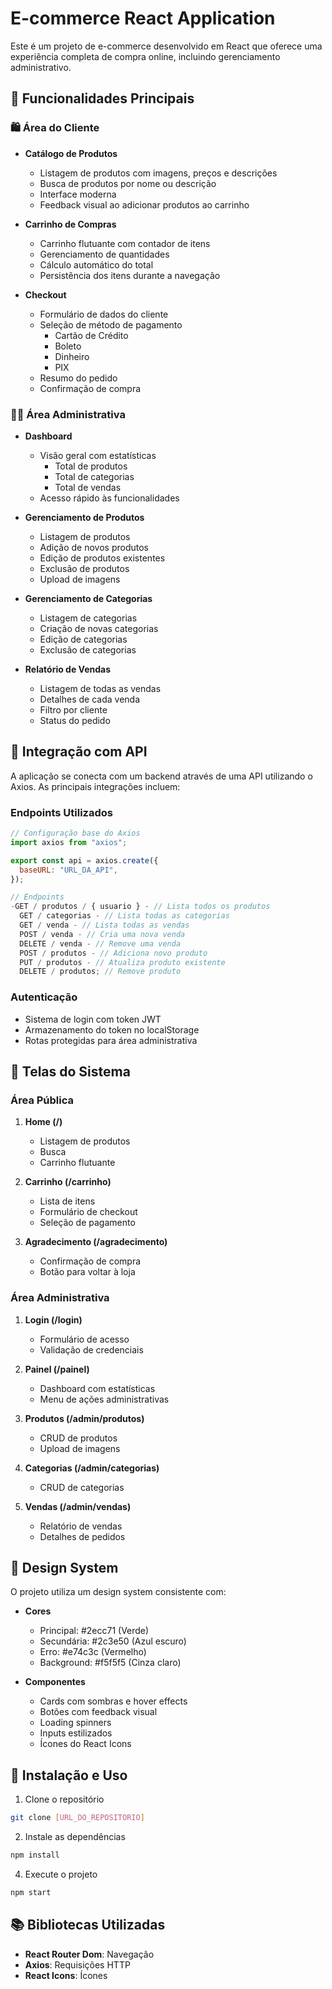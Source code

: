 # E-commerce React Application

Este é um projeto de e-commerce desenvolvido em React que oferece uma experiência completa de compra online, incluindo gerenciamento administrativo.

## 🚀 Funcionalidades Principais

### 🛍️ Área do Cliente

- **Catálogo de Produtos**

  - Listagem de produtos com imagens, preços e descrições
  - Busca de produtos por nome ou descrição
  - Interface moderna
  - Feedback visual ao adicionar produtos ao carrinho

- **Carrinho de Compras**

  - Carrinho flutuante com contador de itens
  - Gerenciamento de quantidades
  - Cálculo automático do total
  - Persistência dos itens durante a navegação

- **Checkout**
  - Formulário de dados do cliente
  - Seleção de método de pagamento
    - Cartão de Crédito
    - Boleto
    - Dinheiro
    - PIX
  - Resumo do pedido
  - Confirmação de compra

### 👨‍💼 Área Administrativa

- **Dashboard**

  - Visão geral com estatísticas
    - Total de produtos
    - Total de categorias
    - Total de vendas
  - Acesso rápido às funcionalidades

- **Gerenciamento de Produtos**

  - Listagem de produtos
  - Adição de novos produtos
  - Edição de produtos existentes
  - Exclusão de produtos
  - Upload de imagens

- **Gerenciamento de Categorias**

  - Listagem de categorias
  - Criação de novas categorias
  - Edição de categorias
  - Exclusão de categorias

- **Relatório de Vendas**
  - Listagem de todas as vendas
  - Detalhes de cada venda
  - Filtro por cliente
  - Status do pedido

## 🔌 Integração com API

A aplicação se conecta com um backend através de uma API utilizando o Axios. As principais integrações incluem:

### Endpoints Utilizados

```javascript
// Configuração base do Axios
import axios from "axios";

export const api = axios.create({
  baseURL: "URL_DA_API",
});

// Endpoints
-GET / produtos / { usuario } - // Lista todos os produtos
  GET / categorias - // Lista todas as categorias
  GET / venda - // Lista todas as vendas
  POST / venda - // Cria uma nova venda
  DELETE / venda - // Remove uma venda
  POST / produtos - // Adiciona novo produto
  PUT / produtos - // Atualiza produto existente
  DELETE / produtos; // Remove produto
```

### Autenticação

- Sistema de login com token JWT
- Armazenamento do token no localStorage
- Rotas protegidas para área administrativa

## 📱 Telas do Sistema

### Área Pública

1. **Home (/)**

   - Listagem de produtos
   - Busca
   - Carrinho flutuante

2. **Carrinho (/carrinho)**

   - Lista de itens
   - Formulário de checkout
   - Seleção de pagamento

3. **Agradecimento (/agradecimento)**
   - Confirmação de compra
   - Botão para voltar à loja

### Área Administrativa

1. **Login (/login)**

   - Formulário de acesso
   - Validação de credenciais

2. **Painel (/painel)**

   - Dashboard com estatísticas
   - Menu de ações administrativas

3. **Produtos (/admin/produtos)**

   - CRUD de produtos
   - Upload de imagens

4. **Categorias (/admin/categorias)**

   - CRUD de categorias

5. **Vendas (/admin/vendas)**
   - Relatório de vendas
   - Detalhes de pedidos

## 🎨 Design System

O projeto utiliza um design system consistente com:

- **Cores**

  - Principal: #2ecc71 (Verde)
  - Secundária: #2c3e50 (Azul escuro)
  - Erro: #e74c3c (Vermelho)
  - Background: #f5f5f5 (Cinza claro)

- **Componentes**
  - Cards com sombras e hover effects
  - Botões com feedback visual
  - Loading spinners
  - Inputs estilizados
  - Ícones do React Icons

## 🔧 Instalação e Uso

1. Clone o repositório

```bash
git clone [URL_DO_REPOSITORIO]
```

2. Instale as dependências

```bash
npm install
```

4. Execute o projeto

```bash
npm start
```

## 📚 Bibliotecas Utilizadas

- **React Router Dom**: Navegação
- **Axios**: Requisições HTTP
- **React Icons**: Ícones
